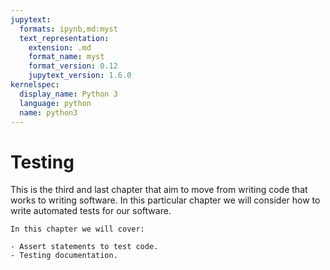 ```yaml
---
jupytext:
  formats: ipynb,md:myst
  text_representation:
    extension: .md
    format_name: myst
    format_version: 0.12
    jupytext_version: 1.6.0
kernelspec:
  display_name: Python 3
  language: python
  name: python3
---
```


# Testing

This is the third and last chapter that aim to move from writing code
that works to writing software. In this particular chapter we will consider how
to write automated tests for our software.

```{important}
In this chapter we will cover:

- Assert statements to test code.
- Testing documentation.
```
